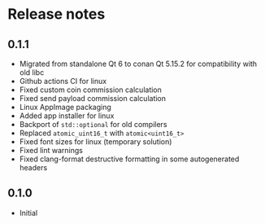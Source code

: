 # Release notes

## 0.1.1

- Migrated from standalone Qt 6 to conan Qt 5.15.2 for compatibility with old libc
- Github actions CI for linux
- Fixed custom coin commission calculation
- Fixed send payload commission calculation
- Linux AppImage packaging
- Added app installer for linux
- Backport of `std::optional` for old compilers
- Replaced `atomic_uint16_t` with `atomic<uint16_t>`
- Fixed font sizes for linux (temporary solution)
- Fixed lint warnings
- Fixed clang-format destructive formatting in some autogenerated headers

## 0.1.0

- Initial